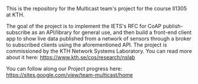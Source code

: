 This is the repository for the Multicast team's project for the course II1305 at KTH.

The goal of the project is to implement the IETS's RFC for CoAP publish-subscribe as an API/library for general use, and then build a front-end client app to show live data published from a network of sensors through a broker to subscribed clients using the aforementioned API. The project is commissioned by the KTH Network Systems Laboratory. You can read more about it here:
https://www.kth.se/cos/research/nslab

You can follow along our Project progress here:
https://sites.google.com/view/team-multicast/home
